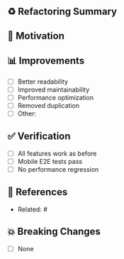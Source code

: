 ## ♻️ Refactoring Summary

<!-- Describe the code improvements -->

## 🎯 Motivation

<!-- Why was this refactoring needed? -->

## 📊 Improvements

- [ ] Better readability
- [ ] Improved maintainability
- [ ] Performance optimization
- [ ] Removed duplication
- [ ] Other:

## ✅ Verification

- [ ] All features work as before
- [ ] Mobile E2E tests pass
- [ ] No performance regression

## 🔗 References

- Related: #

## 💥 Breaking Changes

<!-- List any breaking changes -->

- [ ] None
